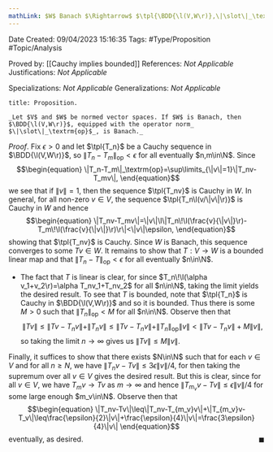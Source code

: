 ```yaml
---
mathLink: $W$ Banach $\Rightarrow$ $\tpl{\BDD{\l(V,W\r)},\|\slot\|_\textrm{op}}$ Banach
---
```


<div class="topSpace"></div>

Date Created: 09/04/2023 15:16:35
Tags: #Type/Proposition #Topic/Analysis

Proved by: [[Cauchy implies bounded]]
References: _Not Applicable_
Justifications: _Not Applicable_

Specializations: _Not Applicable_
Generalizations: _Not Applicable_

``` ad-Proposition
title: Proposition.

_Let $V$ and $W$ be normed vector spaces. If $W$ is Banach, then $\BDD{\l(V,W\r)}$, equipped with the operator norm_ $\|\slot\|_\textrm{op}$_, is Banach._

```

_Proof_. Fix $\epsilon>0$ and let $\tpl{T_n}$ be a Cauchy sequence in $\BDD{\l(V,W\r)}$, so $\|T_n-T_m\|_\textrm{op}<\epsilon$ for all eventually $n,m\in\N$. Since
$$\begin{equation}
    \|T_n-T_m\|_\textrm{op}=\sup\limits_{\|v\|=1}\|T_nv-T_mv\|,
\end{equation}$$
we see that if $\|v\|=1$, then the sequence $\tpl{T_nv}$ is Cauchy in $W$. In general, for all non-zero $v\in V$, the sequence $\tpl{T_n\l(v/\|v\|\r)}$ is Cauchy in $W$ and hence
$$\begin{equation}
    \|T_nv-T_mv\|=\|v\|\l\|T_n\!\l(\frac{v}{\|v\|}\r)-T_m\!\l(\frac{v}{\|v\|}\r)\r\|<\|v\|\epsilon,
\end{equation}$$
showing that $\tpl{T_nv}$ is Cauchy. Since $W$ is Banach, this sequence converges to some $Tv\in W$. It remains to show that $T:V\to W$ is a bounded linear map and that $\|T_n-T\|_\textrm{op}<\epsilon$ for all eventually $n\in\N$.
* The fact that $T$ is linear is clear, for since $T_n\!\l(\alpha v_1+v_2\r)=\alpha T_nv_1+T_nv_2$ for all $n\in\N$, taking the limit yields the desired result. To see that $T$ is bounded, note that $\tpl{T_n}$ is Cauchy in $\BDD{\l(V,W\r)}$ and so it is bounded. Thus there is some $M>0$ such that $\|T_n\|_\textrm{op}<M$ for all $n\in\N$. Observe then that
$$\begin{equation}
    \|Tv\|\leq\|Tv-T_nv\|+\|T_nv\|\leq\|Tv-T_nv\|+\|T_n\|_\textrm{op}\|v\|<\|Tv-T_nv\|+M\|v\|,
\end{equation}$$
so taking the limit $n\to\infty$ gives us $\|Tv\|\leq M\|v\|$.

Finally, it suffices to show that there exists $N\in\N$ such that for each $v\in V$ and for all $n\geq N$, we have $\|T_nv-Tv\|\leq3\epsilon\|v\|/4$, for then taking the supremum over all $v\in V$ gives the desired result. But this is clear, since for all $v\in V$, we have $T_mv\to Tv$ as $m\to\infty$ and hence $\|T_{m_v}v-Tv\|\leq\epsilon\|v\|/4$ for some large enough $m_v\in\N$. Observe then that
$$\begin{equation}
    \|T_nv-Tv\|\leq\|T_nv-T_{m_v}v\|+\|T_{m_v}v-T_v\|\leq\frac{\epsilon}{2}\|v\|+\frac{\epsilon}{4}\|v\|=\frac{3\epsilon}{4}\|v\|
\end{equation}$$
eventually, as desired.<span style="float:right;">$\blacksquare$</span>
